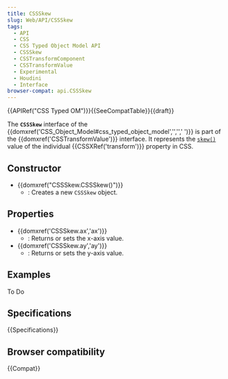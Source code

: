 ```yaml
---
title: CSSSkew
slug: Web/API/CSSSkew
tags:
  - API
  - CSS
  - CSS Typed Object Model API
  - CSSSkew
  - CSSTransformComponent
  - CSSTransformValue
  - Experimental
  - Houdini
  - Interface
browser-compat: api.CSSSkew
---
```

{{APIRef("CSS Typed OM")}}{{SeeCompatTable}}{{draft}}

The **`CSSSkew`** interface of the {{domxref('CSS_Object_Model#css_typed_object_model','','',' ')}} is part of the {{domxref('CSSTransformValue')}} interface. It represents the [`skew()`](</en-US/docs/Web/CSS/transform-function/skew()>) value of the individual {{CSSXRef('transform')}} property in CSS.

## Constructor

- {{domxref("CSSSkew.CSSSkew()")}}
  - : Creates a new `CSSSkew` object.

## Properties

- {{domxref('CSSSkew.ax','ax')}}
  - : Returns or sets the x-axis value.
- {{domxref('CSSSkew.ay','ay')}}
  - : Returns or sets the y-axis value.

## Examples

To Do

## Specifications

{{Specifications}}

## Browser compatibility

{{Compat}}
